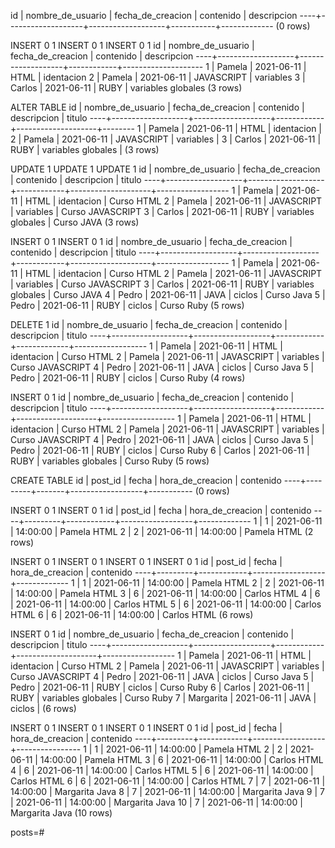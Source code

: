 id | nombre_de_usuario | fecha_de_creacion | contenido | descripcion
----+-------------------+-------------------+-----------+-------------
(0 rows)

INSERT 0 1
INSERT 0 1
INSERT 0 1
 id | nombre_de_usuario | fecha_de_creacion | contenido  |    descripcion
----+-------------------+-------------------+------------+--------------------
  1 | Pamela            | 2021-06-11        | HTML       | identacion
  2 | Pamela            | 2021-06-11        | JAVASCRIPT | variables
  3 | Carlos            | 2021-06-11        | RUBY       | variables globales
(3 rows)

ALTER TABLE
 id | nombre_de_usuario | fecha_de_creacion | contenido  |    descripcion     | titulo
----+-------------------+-------------------+------------+--------------------+--------
  1 | Pamela            | 2021-06-11        | HTML       | identacion         |
  2 | Pamela            | 2021-06-11        | JAVASCRIPT | variables          |
  3 | Carlos            | 2021-06-11        | RUBY       | variables globales |
(3 rows)

UPDATE 1
UPDATE 1
UPDATE 1
 id | nombre_de_usuario | fecha_de_creacion | contenido  |    descripcion     |      titulo
----+-------------------+-------------------+------------+--------------------+------------------
  1 | Pamela            | 2021-06-11        | HTML       | identacion         | Curso HTML
  2 | Pamela            | 2021-06-11        | JAVASCRIPT | variables          | Curso JAVASCRIPT
  3 | Carlos            | 2021-06-11        | RUBY       | variables globales | Curso JAVA
(3 rows)

INSERT 0 1
INSERT 0 1
 id | nombre_de_usuario | fecha_de_creacion | contenido  |    descripcion     |      titulo
----+-------------------+-------------------+------------+--------------------+------------------
  1 | Pamela            | 2021-06-11        | HTML       | identacion         | Curso HTML
  2 | Pamela            | 2021-06-11        | JAVASCRIPT | variables          | Curso JAVASCRIPT
  3 | Carlos            | 2021-06-11        | RUBY       | variables globales | Curso JAVA
  4 | Pedro             | 2021-06-11        | JAVA       | ciclos             | Curso Java
  5 | Pedro             | 2021-06-11        | RUBY       | ciclos             | Curso Ruby
(5 rows)

DELETE 1
 id | nombre_de_usuario | fecha_de_creacion | contenido  | descripcion |      titulo
----+-------------------+-------------------+------------+-------------+------------------
  1 | Pamela            | 2021-06-11        | HTML       | identacion  | Curso HTML
  2 | Pamela            | 2021-06-11        | JAVASCRIPT | variables   | Curso JAVASCRIPT
  4 | Pedro             | 2021-06-11        | JAVA       | ciclos      | Curso Java
  5 | Pedro             | 2021-06-11        | RUBY       | ciclos      | Curso Ruby
(4 rows)

INSERT 0 1
 id | nombre_de_usuario | fecha_de_creacion | contenido  |    descripcion     |      titulo
----+-------------------+-------------------+------------+--------------------+------------------
  1 | Pamela            | 2021-06-11        | HTML       | identacion         | Curso HTML
  2 | Pamela            | 2021-06-11        | JAVASCRIPT | variables          | Curso JAVASCRIPT
  4 | Pedro             | 2021-06-11        | JAVA       | ciclos             | Curso Java
  5 | Pedro             | 2021-06-11        | RUBY       | ciclos             | Curso Ruby
  6 | Carlos            | 2021-06-11        | RUBY       | variables globales | Curso Ruby
(5 rows)

CREATE TABLE
 id | post_id | fecha | hora_de_creacion | contenido
----+---------+-------+------------------+-----------
(0 rows)

INSERT 0 1
INSERT 0 1
 id | post_id |   fecha    | hora_de_creacion |  contenido
----+---------+------------+------------------+-------------
  1 |       1 | 2021-06-11 | 14:00:00         | Pamela HTML
  2 |       2 | 2021-06-11 | 14:00:00         | Pamela HTML
(2 rows)

INSERT 0 1
INSERT 0 1
INSERT 0 1
INSERT 0 1
 id | post_id |   fecha    | hora_de_creacion |  contenido
----+---------+------------+------------------+-------------
  1 |       1 | 2021-06-11 | 14:00:00         | Pamela HTML
  2 |       2 | 2021-06-11 | 14:00:00         | Pamela HTML
  3 |       6 | 2021-06-11 | 14:00:00         | Carlos HTML
  4 |       6 | 2021-06-11 | 14:00:00         | Carlos HTML
  5 |       6 | 2021-06-11 | 14:00:00         | Carlos HTML
  6 |       6 | 2021-06-11 | 14:00:00         | Carlos HTML
(6 rows)

INSERT 0 1
 id | nombre_de_usuario | fecha_de_creacion | contenido  |    descripcion     |      titulo
----+-------------------+-------------------+------------+--------------------+------------------
  1 | Pamela            | 2021-06-11        | HTML       | identacion         | Curso HTML
  2 | Pamela            | 2021-06-11        | JAVASCRIPT | variables          | Curso JAVASCRIPT
  4 | Pedro             | 2021-06-11        | JAVA       | ciclos             | Curso Java
  5 | Pedro             | 2021-06-11        | RUBY       | ciclos             | Curso Ruby
  6 | Carlos            | 2021-06-11        | RUBY       | variables globales | Curso Ruby
  7 | Margarita         | 2021-06-11        | JAVA       | ciclos             |
(6 rows)

INSERT 0 1
INSERT 0 1
INSERT 0 1
INSERT 0 1
 id | post_id |   fecha    | hora_de_creacion |   contenido
----+---------+------------+------------------+----------------
  1 |       1 | 2021-06-11 | 14:00:00         | Pamela HTML
  2 |       2 | 2021-06-11 | 14:00:00         | Pamela HTML
  3 |       6 | 2021-06-11 | 14:00:00         | Carlos HTML
  4 |       6 | 2021-06-11 | 14:00:00         | Carlos HTML
  5 |       6 | 2021-06-11 | 14:00:00         | Carlos HTML
  6 |       6 | 2021-06-11 | 14:00:00         | Carlos HTML
  7 |       7 | 2021-06-11 | 14:00:00         | Margarita Java
  8 |       7 | 2021-06-11 | 14:00:00         | Margarita Java
  9 |       7 | 2021-06-11 | 14:00:00         | Margarita Java
 10 |       7 | 2021-06-11 | 14:00:00         | Margarita Java
(10 rows)

posts=#